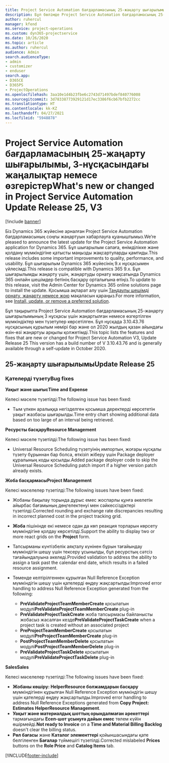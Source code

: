 ```yaml
---
title: Project Service Automation бағдарламасының 25-жаңарту шығарылымы, 3-нұсқасындағы жаңалықтар немесе өзгерістер
description: Бұл бөлімде Project Service Automation бағдарламасының 25-жаңарту шығарылымының 3 нұсқасындағы қолжетімді мүмкіндіктер мен түзетулер берілген.
author: ruhercul
manager: kfend
ms.service: project-operations
ms.custom: dyn365-projectservice
ms.date: 10/26/2020
ms.topic: article
ms.author: ruhercul
audience: Admin
search.audienceType:
- admin
- customizer
- enduser
search.app:
- D365CE
- D365PS
- ProjectOperations
ms.openlocfilehash: 3aa10e1d4b23fbe6c2743d71497bdef840776008
ms.sourcegitcommit: 3d78338773929121d17ec3386f6cb67bfb2272cc
ms.translationtype: HT
ms.contentlocale: kk-KZ
ms.lasthandoff: 04/27/2021
ms.locfileid: "5948878"
---
```

# <a name="whats-new-or-changed-in-project-service-automation-update-release-25-v3"></a><span data-ttu-id="faf69-103">Project Service Automation бағдарламасының 25-жаңарту шығарылымы, 3-нұсқасындағы жаңалықтар немесе өзгерістер</span><span class="sxs-lookup"><span data-stu-id="faf69-103">What's new or changed in Project Service Automation Update Release 25, V3</span></span>

[!include [banner](../includes/psa-now-project-operations.md)]

<span data-ttu-id="faf69-104">Біз Dynamics 365 жүйесіне арналған Project Service Automation бағдарламасының соңғы жаңартуын хабарлауға қуаныштымыз.</span><span class="sxs-lookup"><span data-stu-id="faf69-104">We’re pleased to announce the latest update for the Project Service Automation application for Dynamics 365.</span></span> <span data-ttu-id="faf69-105">Бұл шығарылым сапаға, өнімділікке және қолдану мүмкіндігіне қатысты маңызды жақсартуларды қамтиды.</span><span class="sxs-lookup"><span data-stu-id="faf69-105">This release includes some important improvements to quality, performance, and usability.</span></span> <span data-ttu-id="faf69-106">Бұл шығарылым Dynamics 365 жүйесінің 9.x нұсқасымен үйлесімді.</span><span class="sxs-lookup"><span data-stu-id="faf69-106">This release is compatible with Dynamics 365 9.x.</span></span> <span data-ttu-id="faf69-107">Бұл шығарылымды жаңарту үшін, жаңартуды орнату мақсатында Dynamics 365 онлайн шешімдер бетінің басқару орталығына өтіңіз.</span><span class="sxs-lookup"><span data-stu-id="faf69-107">To update to this release, visit the Admin Center for Dynamics 365 online solutions page to install the update.</span></span> <span data-ttu-id="faf69-108">Қосымша ақпарат алу үшін [Таңдаулы шешімді орнату, жаңарту немесе жою](/power-platform/admin/install-remove-preferred-solution) мақаласын қараңыз.</span><span class="sxs-lookup"><span data-stu-id="faf69-108">For more information, see [Install, update, or remove a preferred solution](/power-platform/admin/install-remove-preferred-solution).</span></span>

<span data-ttu-id="faf69-109">Бұл тақырыпта Project Service Automation бағдарламасының 25-жаңарту шығарылымының 3 нұсқасы үшін жаңартылған немесе өзгертілген мүмкіндіктер мен түзетулер көрсетілген. Бұл нұсқада 3.10.43.76 нұсқасының құрылым нөмірі бар және ол 2020 жылдың қазан айындағы өзін-өзі жаңартуы арқылы қолжетімді.</span><span class="sxs-lookup"><span data-stu-id="faf69-109">This topic lists the features and fixes that are new or changed for Project Service Automation V3, Update Release 25 This version has a build number of V 3.10.43.76 and is generally available through a self-update in October 2020.</span></span>

## <a name="update-release-25"></a><span data-ttu-id="faf69-110">25-жаңарту шығарылымы</span><span class="sxs-lookup"><span data-stu-id="faf69-110">Update Release 25</span></span>

### <a name="bug-fixes"></a><span data-ttu-id="faf69-111">Қателерді түзету</span><span class="sxs-lookup"><span data-stu-id="faf69-111">Bug fixes</span></span>

<span data-ttu-id="faf69-112">**Уақыт және шығыс**</span><span class="sxs-lookup"><span data-stu-id="faf69-112">**Time and Expense**</span></span>

<span data-ttu-id="faf69-113">Келесі мәселе түзетілді:</span><span class="sxs-lookup"><span data-stu-id="faf69-113">The following issue has been fixed:</span></span>

- <span data-ttu-id="faf69-114">Тым үлкен аралыққа негізделген қосымша деректерді көрсететін уақыт жазбасы шығарылды.</span><span class="sxs-lookup"><span data-stu-id="faf69-114">Time entry chart showing additional data based on too large of an interval being retrieved.</span></span>

<span data-ttu-id="faf69-115">**Ресурсты басқару**</span><span class="sxs-lookup"><span data-stu-id="faf69-115">**Resource Management**</span></span>

<span data-ttu-id="faf69-116">Келесі мәселе түзетілді:</span><span class="sxs-lookup"><span data-stu-id="faf69-116">The following issue has been fixed:</span></span>

- <span data-ttu-id="faf69-117">Universal Resource Scheduling түзетуінің импортын, жоғары нұсқалы түзету бұрыннан бар болса, өткізіп жіберу үшін Package deployer құралының коды қосылды.</span><span class="sxs-lookup"><span data-stu-id="faf69-117">Added package deployer code to skip the Universal Resource Scheduling patch import if a higher version patch already exists.</span></span>

<span data-ttu-id="faf69-118">**Жоба басқармасы**</span><span class="sxs-lookup"><span data-stu-id="faf69-118">**Project Management**</span></span>

<span data-ttu-id="faf69-119">Келесі мәселелер түзетілді:</span><span class="sxs-lookup"><span data-stu-id="faf69-119">The following issues have been fixed:</span></span>

- <span data-ttu-id="faf69-120">Жобаны бақылау торында дұрыс емес жоспарлы құнға әкелетін айырбас бағамының дөңгелектенуі мен сәйкессіздіктері түзетілді.</span><span class="sxs-lookup"><span data-stu-id="faf69-120">Corrected rounding and exchange rate discrepancies resulting in incorrect planned cost in the project tracking grid.</span></span>
- <span data-ttu-id="faf69-121">**Жоба** пішінінде екі немесе одан да көп реакция торларын көрсету мүмкіндігіне қолдау көрсетілді.</span><span class="sxs-lookup"><span data-stu-id="faf69-121">Support the ability to display two or more react grids on the **Project** form.</span></span>
- <span data-ttu-id="faf69-122">Тапсырманы күнтізбелік аяқталу күнінен бұрын тағайындау мүмкіндігін шешу үшін тексеру ұсынылды, бұл ресурстың сәтсіз тағайындалуына әкеледі.</span><span class="sxs-lookup"><span data-stu-id="faf69-122">Provided validation to address the ability to assign a task past the calendar end date, which results in a failed resource assignment.</span></span>
- <span data-ttu-id="faf69-123">Төменде келтірілгеннен құрылған Null Reference Exception мүмкіндігін шешу үшін қателерді өңдеу жақсартылды:</span><span class="sxs-lookup"><span data-stu-id="faf69-123">Improved error handling to address Null Reference Exception generated from the following:</span></span>

    - <span data-ttu-id="faf69-124">**PreValidateProjectTeamMemberCreate** қосылатын модулі</span><span class="sxs-lookup"><span data-stu-id="faf69-124">**PreValidateProjectTeamMemberCreate** plug-in</span></span>
    - <span data-ttu-id="faf69-125">**PreValidateProjectTaskCreate** жоба тапсырмасы байланысты жобасыз жасалған кезде</span><span class="sxs-lookup"><span data-stu-id="faf69-125">**PreValidateProjectTaskCreate** when a project task is created without an associated project</span></span>
    - <span data-ttu-id="faf69-126">**PreProjectTeamMemberCreate** қосылатын модулі</span><span class="sxs-lookup"><span data-stu-id="faf69-126">**PreProjectTeamMemberCreate** plug-in</span></span>
    - <span data-ttu-id="faf69-127">**PostProjectTeamMemberDelete** қосылатын модулі</span><span class="sxs-lookup"><span data-stu-id="faf69-127">**PostProjectTeamMemberDelete** plug-in</span></span>
    - <span data-ttu-id="faf69-128">**PreValidateProjectTaskDelete** қосылатын модулі</span><span class="sxs-lookup"><span data-stu-id="faf69-128">**PreValidateProjectTaskDelete** plug-in</span></span>

<span data-ttu-id="faf69-129">**Sales**</span><span class="sxs-lookup"><span data-stu-id="faf69-129">**Sales**</span></span>

<span data-ttu-id="faf69-130">Келесі мәселелер түзетілді:</span><span class="sxs-lookup"><span data-stu-id="faf69-130">The following issues have been fixed:</span></span>

- <span data-ttu-id="faf69-131">**Жобаны көшіру: HelperResource болжамдарын басқару** мүмкіндігінен құрылған Null Reference Exception мүмкіндігін шешу үшін қателерді өңдеу жақсартылды.</span><span class="sxs-lookup"><span data-stu-id="faf69-131">Improved error handling to address Null Reference Exceptions generated from **Copy Project: Estimates HelperResource Management**.</span></span>
- <span data-ttu-id="faf69-132">**Уақыт және материалдық шоттың орындалмаған әрекеттері** тармағындағы **Есеп-шот ұсынуға дайын емес** төлем күйін өшірмейді.</span><span class="sxs-lookup"><span data-stu-id="faf69-132">**Not ready to Invoice** on a **Time and Material Billing Backlog** doesn't clear the billing status.</span></span>
- <span data-ttu-id="faf69-133">**Рөл бағасы** және **Каталог элементтері** қойыншасындағы қате белгіленген **Бағалар** түймешігі түзетілді.</span><span class="sxs-lookup"><span data-stu-id="faf69-133">Corrected mislabeled **Prices** buttons on the **Role Price** and **Catalog Items** tab.</span></span>


[!INCLUDE[footer-include](../includes/footer-banner.md)]